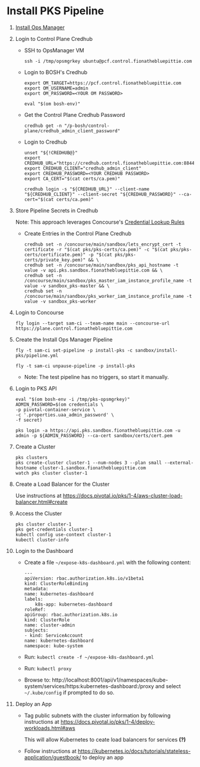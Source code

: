 #   Install PKS Pipeline

1.  [Install Ops Manager](../install-ops-manager/README.md)

1.  Login to Control Plane Credhub

    *   SSH to OpsManager VM
        ```
        ssh -i /tmp/opsmgrkey ubuntu@pcf.control.fionathebluepittie.com
        ```

    *   Login to BOSH's Credhub
        ```
        export OM_TARGET=https://pcf.control.fionathebluepittie.com
        export OM_USERNAME=admin
        export OM_PASSWORD=<YOUR OM PASSWORD>

        eval "$(om bosh-env)"
        ```

    *   Get the Control Plane Credhub Password
        ```
        credhub get -n "/p-bosh/control-plane/credhub_admin_client_password"
        ```

    *   Login to Credhub
        ```
        unset "${!CREDHUB@}"
        export CREDHUB_URL="https://credhub.control.fionathebluepittie.com:8844"
        export CREDHUB_CLIENT="credhub_admin_client"
        export CREDHUB_PASSWORD=<YOUR CREDHUB PASSWORD>
        export CA_CERT="$(cat certs/ca.pem)"

        credhub login -s "${CREDHUB_URL}" --client-name "${CREDHUB_CLIENT}" --client-secret "${CREDHUB_PASSWORD}" --ca-cert="$(cat certs/ca.pem)"
        ```

1.  Store Pipeline Secrets in Credhub

    Note: This approach leverages Concourse's [Credential Lookup Rules](https://concourse-ci.org/credhub-credential-manager.html#credential-lookup-rules)

    *   Create Entries in the Control Plane Credhub

        ```
        credhub set -n /concourse/main/sandbox/lets_encrypt_cert -t certificate -r "$(cat pks/pks-certs/ca.pem)" -c "$(cat pks/pks-certs/certificate.pem)" -p "$(cat pks/pks-certs/private_key.pem)" && \
        credhub set -n /concourse/main/sandbox/pks_api_hostname -t value -v api.pks.sandbox.fionathebluepittie.com && \
        credhub set -n /concourse/main/sandbox/pks_master_iam_instance_profile_name -t value -v sandbox_pks-master && \
        credhub set -n /concourse/main/sandbox/pks_worker_iam_instance_profile_name -t value -v sandbox_pks-worker
        ```

1.  Login to Concourse
    ```
    fly login --target sam-ci --team-name main --concourse-url https://plane.control.fionathebluepittie.com
    ````

1.  Create the Install Ops Manager Pipeline
    ```
    fly -t sam-ci set-pipeline -p install-pks -c sandbox/install-pks/pipeline.yml

    fly -t sam-ci unpause-pipeline -p install-pks
    ```
    * Note: The test pipeline has no triggers, so start it manually.

1.  Login to PKS API
    ```
    eval "$(om bosh-env -i /tmp/pks-opsmgrkey)"
    ADMIN_PASSWORD=$(om credentials \
    -p pivotal-container-service \
    -c '.properties.uaa_admin_password' \
    -f secret)

    pks login -a https://api.pks.sandbox.fionathebluepittie.com -u admin -p ${ADMIN_PASSWORD} --ca-cert sandbox/certs/cert.pem
    ```

1.  Create a Cluster
    ```
    pks clusters
    pks create-cluster cluster-1 --num-nodes 3 --plan small --external-hostname cluster-1.sandbox.fionathebluepittie.com
    watch pks cluster cluster-1
    ```

1.  Create a Load Balancer for the Cluster

    Use instructions at https://docs.pivotal.io/pks/1-4/aws-cluster-load-balancer.html#create

1.  Access the Cluster
    ```
    pks cluster cluster-1
    pks get-credentials cluster-1
    kubectl config use-context cluster-1
    kubectl cluster-info
    ```

1.  Login to the Dashboard

    *   Create a file `~/expose-k8s-dashboard.yml` with the following content:
        ```
        ---
        apiVersion: rbac.authorization.k8s.io/v1beta1
        kind: ClusterRoleBinding
        metadata:
        name: kubernetes-dashboard
        labels:
            k8s-app: kubernetes-dashboard
        roleRef:
        apiGroup: rbac.authorization.k8s.io
        kind: ClusterRole
        name: cluster-admin
        subjects:
        - kind: ServiceAccount
        name: kubernetes-dashboard
        namespace: kube-system
        ```

    *   Run: `kubectl create -f ~/expose-k8s-dashboard.yml`
    *   Run: `kubectl proxy`
    *   Browse to: http://localhost:8001/api/v1/namespaces/kube-system/services/https:kubernetes-dashboard:/proxy and select `~/.kube/config` if prompted to do so.

1.  Deploy an App
    *   Tag public subnets with the cluster information by following instructions at https://docs.pivotal.io/pks/1-4/deploy-workloads.html#aws

        This will allow Kubernetes to ceate load balancers for services **(?)**
    *   Follow instructions at https://kubernetes.io/docs/tutorials/stateless-application/guestbook/ to deploy an app

